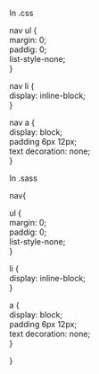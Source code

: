 In .css </br>

nav ul { </br>
margin: 0; </br>
paddig: 0; </br>
list-style-none; </br>
}</br>

nav li { </br>
display: inline-block; </br>
} </br>

nav a { </br>
display: block; </br>
padding 6px 12px; </br>
text decoration: none; </br>
} </br>

In .sass </br>

nav{

ul { </br>
margin: 0; </br>
paddig: 0; </br>
list-style-none; </br>
}</br>

li { </br>
display: inline-block; </br>
} </br>

a { </br>
display: block; </br>
padding 6px 12px; </br>
text decoration: none; </br>
} </br>

}
